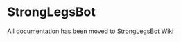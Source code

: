# StrongLegsBot

All documentation has been moved to [StrongLegsBot Wiki](https://github.com/TheKillar25/StrongLegsBot/wiki)
```
